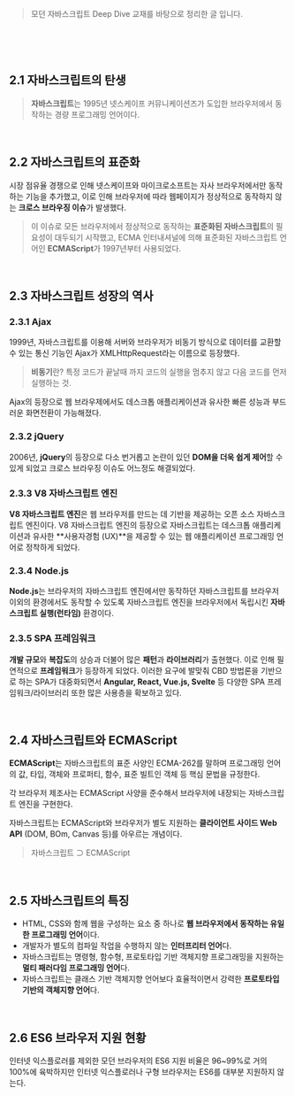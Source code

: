 > 모던 자바스크립트 Deep Dive 교재를 바탕으로 정리한 글 입니다.

<br>
<br>
<br>

## 2.1 자바스크립트의 탄생

> **자바스크립트**는 1995년 넷스케이프 커뮤니케이션즈가 도입한 브라우저에서 동작하는 경량 프로그래밍 언어이다.

<br>

## 2.2 자바스크립트의 표준화

시장 점유율 경쟁으로 인해 넷스케이프와 마이크로소프트는 자사 브라우저에서만 동작하는 기능을 추가했고, 이로 인해 브라우저에 따라 웹페이지가 정상적으로 동작하지 않는 **크로스 브라우징 이슈**가 발생했다.

> 이 이슈로 모든 브라우저에서 정상적으로 동작하는 **표준화된 자바스크립트**의 필요성이 대두되기 시작했고, ECMA 인터내셔널에 의해 표준화된 자바스크립트 언어인 **ECMAScript**가 1997년부터 사용되었다.

<br>

## 2.3 자바스크립트 성장의 역사

### 2.3.1 Ajax

1999년, 자바스크립트를 이용해 서버와 브라우저가 비동기 방식으로 데이터를 교환할 수 있는 통신 기능인 Ajax가 XMLHttpRequest라는 이름으로 등장했다.

> **비동기**란?
> 특정 코드가 끝날때 까지 코드의 실행을 멈추지 않고 다음 코드를 먼저 실행하는 것.

Ajax의 등장으로 웹 브라우제에서도 데스크톱 애플리케이션과 유사한 빠른 성능과 부드러운 화면전환이 가능해졌다.

### 2.3.2 jQuery

2006년, **jQuery**의 등장으로 다소 번거롭고 논란이 있던 **DOM을 더욱 쉽게 제어**할 수 있게 되었고 크로스 브라우징 이슈도 어느정도 해결되었다.

### 2.3.3 V8 자바스크립트 엔진

**V8 자바스크립트 엔진**은 웹 브라우저를 만드는 데 기반을 제공하는 오픈 소스 자바스크립트 엔진이다.
V8 자바스크립트 엔진의 등장으로 자바스크립트는 데스크톱 애플리케이션과 유사한 **사용자경험 (UX)**을 제공할 수 있는 웹 애플리케이션 프로그래밍 언어로 정착하게 되었다.

### 2.3.4 Node.js

**Node.js**는 브라우저의 자바스크립트 엔진에서만 동작하던 자바스크립트를 브라우저 이외의 환경에서도 동작할 수 있도록 자바스크립트 엔진을 브라우저에서 독립시킨 **자바스크립트 실행(런타임)** 환경이다.

### 2.3.5 SPA 프레임워크

**개발 규모**와 **복잡도**의 상승과 더불어 많은 **패턴**과 **라이브러리**가 출현했다. 이로 인해 필연적으로 **프레임워크**가 등장하게 되었다.
이러한 요구에 발맞춰 CBD 방법론을 기반으로 하는 SPA가 대중화되면서 **Angular, React, Vue.js, Svelte** 등 다양한 SPA 프레임워크/라이브러리 또한 많은 사용층을 확보하고 있다.

<br>

## 2.4 자바스크립트와 ECMAScript

**ECMAScript**는 자바스크립트의 표준 사양인 ECMA-262를 말하며
프로그래밍 언어의 값, 타입, 객체와 프로퍼티, 함수, 표준 빌트인 객체 등 핵심 문법을 규정한다.

각 브라우저 제조사는 ECMAScript 사양을 준수해서 브라우저에 내장되는 자바스크립트 엔진을 구현한다.

자바스크립트는 ECMAScript와 브라우저가 별도 지원하는 **클라이언트 사이드 Web API** (DOM, BOm, Canvas 등)를 아우르는 개념이다.

> 자바스크립트 ⊃ ECMAScript

<br>

## 2.5 자바스크립트의 특징

<ul>
<li>HTML, CSS와 함께 웹을 구성하는 요소 중 하나로 <strong>웹 브라우저에서 동작하는 유일한 프로그래밍 언어</strong>이다.</li>
  <li>개발자가 별도의 컴파일 작업을 수행하지 않는 <strong>인터프리터 언어</strong>다.</li>
<li>자바스크립트는 명령형, 함수형, 프로토타입 기반 객체지향 프로그래밍을 지원하는 <strong>멀티 패러다임 프로그래밍 언어</strong>다.</li>
<li>자바스크립트는 클래스 기반 객체지향 언어보다 효율적이면서 강력한 <strong>프로토타입 기반의 객체지향 언어</strong>다.</li>
</ul>

<br>

## 2.6 ES6 브라우저 지원 현황

인터넷 익스플로러를 제외한 모던 브라우저의 ES6 지원 비율은 96~99%로 거의 100%에 육박하지만 인터넷 익스플로러나 구형 브라우저는 ES6를 대부분 지원하지 않는다.
